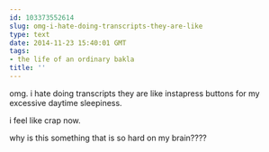 ```yaml
---
id: 103373552614
slug: omg-i-hate-doing-transcripts-they-are-like
type: text
date: 2014-11-23 15:40:01 GMT
tags:
- the life of an ordinary bakla
title: ''
---
```

<p>omg. i hate doing transcripts they are like instapress buttons for my excessive daytime sleepiness.</p>

<p>i feel like crap now.</p>

<p>why is this something that is so hard on my brain????</p>